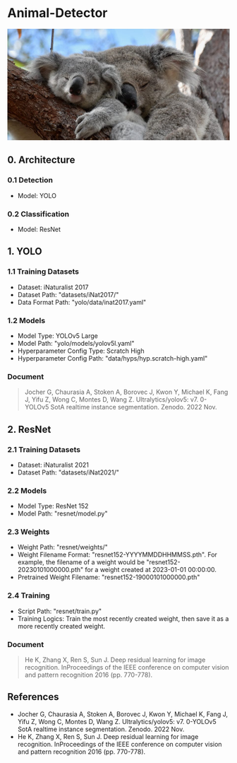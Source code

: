 # Animal-Detector

![alt text](https://github.com/ANZCalvinAI/Animal-Detector/blob/main/Koalas.jpg?raw=true)

## 0. Architecture
### 0.1 Detection
- Model: YOLO

### 0.2 Classification
- Model: ResNet

## 1. YOLO
### 1.1 Training Datasets
- Dataset: iNaturalist 2017
- Dataset Path: "datasets/iNat2017/"
- Data Format Path: "yolo/data/inat2017.yaml" 

### 1.2 Models
- Model Type: YOLOv5 Large
- Model Path: "yolo/models/yolov5l.yaml"
- Hyperparameter Config Type: Scratch High
- Hyperparameter Config Path: "data/hyps/hyp.scratch-high.yaml"

### Document
> Jocher G, Chaurasia A, Stoken A, Borovec J, Kwon Y, Michael K, Fang J, Yifu Z, Wong C, Montes D, Wang Z. Ultralytics/yolov5: v7. 0-YOLOv5 SotA realtime instance segmentation. Zenodo. 2022 Nov.

## 2. ResNet
### 2.1 Training Datasets
- Dataset: iNaturalist 2021
- Dataset Path: "datasets/iNat2021/"

### 2.2 Models
- Model Type: ResNet 152
- Model Path: "resnet/model.py"

### 2.3 Weights
- Weight Path: "resnet/weights/"
- Weight Filename Format: "resnet152-YYYYMMDDHHMMSS.pth". For example, the filename of a weight would be "resnet152-20230101000000.pth" for a weight created at 2023-01-01 00:00:00.
- Pretrained Weight Filename: "resnet152-19000101000000.pth"

### 2.4 Training
- Script Path: "resnet/train.py"
- Training Logics: Train the most recently created weight, then save it as a more recently created weight.

### Document
> He K, Zhang X, Ren S, Sun J. Deep residual learning for image recognition. InProceedings of the IEEE conference on computer vision and pattern recognition 2016 (pp. 770-778).

## References
- Jocher G, Chaurasia A, Stoken A, Borovec J, Kwon Y, Michael K, Fang J, Yifu Z, Wong C, Montes D, Wang Z. Ultralytics/yolov5: v7. 0-YOLOv5 SotA realtime instance segmentation. Zenodo. 2022 Nov.
- He K, Zhang X, Ren S, Sun J. Deep residual learning for image recognition. InProceedings of the IEEE conference on computer vision and pattern recognition 2016 (pp. 770-778).
